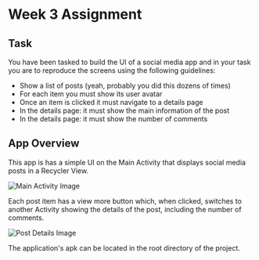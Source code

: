 # Week 3 Assignment

## Task

You have been tasked to build the UI of a social media app and in your task you are to reproduce the screens using the following guidelines:
* Show a list of posts (yeah, probably you did this dozens of times) 
* For each item you must show its user avatar 
* Once an item is clicked it must navigate to a details page 
* In the details page: it must show the main information of the post 
* In the details page: it must show the number of comments

## App Overview

This app is has a simple UI on the Main Activity that displays social media posts in a Recycler View. 

![Main Activity Image](https://firebasestorage.googleapis.com/v0/b/cet333-pd-bh84kl.appspot.com/o/posts.png?alt=media&token=3079b649-775d-4d2b-a691-8361189dee58)

Each post item has a view more button which, when clicked, switches to another Activity showing the details of the post, including the number of comments.

![Post Details Image](https://firebasestorage.googleapis.com/v0/b/cet333-pd-bh84kl.appspot.com/o/post_details.png?alt=media&token=c6094ec6-b606-4ddd-8696-52aa7456b106)

The application's apk can be located in the root directory of the project.
